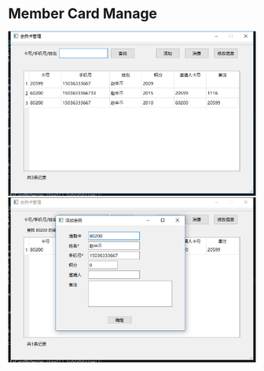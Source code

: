 # Member Card Manage

![](https://github.com/jueane/CardManage/blob/master/Card%E7%A7%AF%E5%88%86%E7%AE%A1%E7%90%86%E6%88%AA%E5%9B%BE/0.png)
![](https://github.com/jueane/CardManage/blob/master/Card%E7%A7%AF%E5%88%86%E7%AE%A1%E7%90%86%E6%88%AA%E5%9B%BE/2.png)
